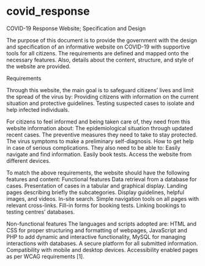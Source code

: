 # covid_response

COVID-19 Response Website; Specification and Design

The purpose of this document is to provide the government with the design and specification of an informative website on COVID-19 with supportive tools for all citizens. The requirements are defined and mapped onto the necessary features. Also, details about the content, structure, and style of the website are provided.

Requirements

Through this website, the main goal is to safeguard citizens’ lives and limit the spread of the virus by:
Providing citizens with information on the current situation and protective guidelines.
Testing suspected cases to isolate and help infected individuals.

For citizens to feel informed and being taken care of, they need from this website information about:
The epidemiological situation through updated recent cases.
The preventive measures they need to take to stay protected.
The virus symptoms to make a preliminary self-diagnosis.
How to get help in case of serious complications.
They also need to be able to:
Easily navigate and find information.
Easily book tests.
Access the website from different devices.

To match the above requirements, the website should have the following features and content:
Functional features
Data retrieval from a database for cases.
Presentation of cases in a tabular and graphical display.
Landing pages describing briefly the subcategories.
Display guidelines, helpful images, and videos.
In-site search.
Simple navigation tools on all pages with relevant cross-links.
Fill-in forms for booking tests.
Linking bookings to testing centres’ databases.

Non-functional features
The languages and scripts adopted are:
HTML and CSS for proper structuring and formatting of webpages,
JavaScript and PHP to add dynamic and interactive functionality,
MySQL for managing interactions with databases.
A secure platform for all submitted information.
Compatibility with mobile and desktop devices.
Accessibility enabled pages as per WCAG requirements [1].



	
